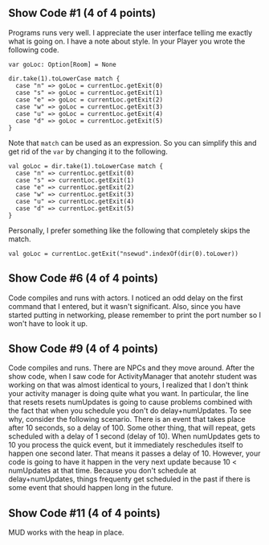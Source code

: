 ## Show Code #1 (4 of 4 points)

Programs runs very well. I appreciate the user interface telling me exactly what is going on. I have a note about style. In your Player you wrote the following code.

```
var goLoc: Option[Room] = None

dir.take(1).toLowerCase match {
  case "n" => goLoc = currentLoc.getExit(0)
  case "s" => goLoc = currentLoc.getExit(1)
  case "e" => goLoc = currentLoc.getExit(2)
  case "w" => goLoc = currentLoc.getExit(3)
  case "u" => goLoc = currentLoc.getExit(4)
  case "d" => goLoc = currentLoc.getExit(5)
}
```

Note that `match` can be used as an expression. So you can simplify this and get rid of the `var` by changing it to the following.

```
val goLoc = dir.take(1).toLowerCase match {
  case "n" => currentLoc.getExit(0)
  case "s" => currentLoc.getExit(1)
  case "e" => currentLoc.getExit(2)
  case "w" => currentLoc.getExit(3)
  case "u" => currentLoc.getExit(4)
  case "d" => currentLoc.getExit(5)
}
```

Personally, I prefer something like the following that completely skips the match.

```
val goLoc = currentLoc.getExit("nsewud".indexOf(dir(0).toLower))
```

## Show Code #6 (4 of 4 points)

Code compiles and runs with actors. I noticed an odd delay on the first command that I entered, but it wasn't significant. Also, since you have
started putting in networking, please remember to print the port number so I won't have to look it up.

## Show Code #9 (4 of 4 points)

Code compiles and runs. There are NPCs and they move around. After the show code, when I saw code for ActivityManager that anotehr student was
working on that was almost identical to yours, I realized that I don't think your activity manager is doing quite what you want. In particular,
the line that resets resets numUpdates is going to cause problems combined with the fact that when you schedule you don't do delay+numUpdates. To see why,
consider the following scenario. There is an event that takes place after 10 seconds, so a delay of 100. Some other thing, that will repeat, gets scheduled
with a delay of 1 second (delay of 10). When numUpdates gets to 10 you process the quick event, but it immediately reschedules itself to happen one second later.
That means it passes a delay of 10. However, your code is going to have it happen in the very next update because 10 < numUpdates at that time. Because
you don't schedule at delay+numUpdates, things frequenty get scheduled in the past if there is some event that should happen long in the future.

## Show Code #11 (4 of 4 points)

MUD works with the heap in place.
